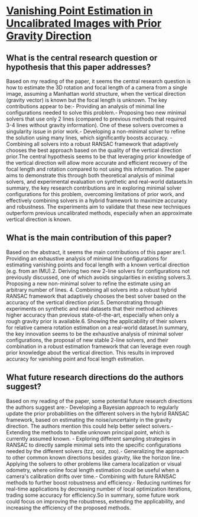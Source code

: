 # [Vanishing Point Estimation in Uncalibrated Images with Prior Gravity   Direction](https://arxiv.org/abs/2308.10694)

## What is the central research question or hypothesis that this paper addresses?

Based on my reading of the paper, it seems the central research question is how to estimate the 3D rotation and focal length of a camera from a single image, assuming a Manhattan world structure, when the vertical direction (gravity vector) is known but the focal length is unknown. The key contributions appear to be:- Providing an analysis of minimal line configurations needed to solve this problem.- Proposing two new minimal solvers that use only 2 lines (compared to previous methods that required 3-4 lines without gravity information). One of these solvers overcomes a singularity issue in prior work.- Developing a non-minimal solver to refine the solution using many lines, which significantly boosts accuracy. - Combining all solvers into a robust RANSAC framework that adaptively chooses the best approach based on the quality of the vertical direction prior.The central hypothesis seems to be that leveraging prior knowledge of the vertical direction will allow more accurate and efficient recovery of the focal length and rotation compared to not using this information. The paper aims to demonstrate this through both theoretical analysis of minimal solvers, and experimental evaluation on synthetic and real-world datasets.In summary, the key research contributions are in exploring minimal solver configurations for this problem, overcoming limitations of prior work, and effectively combining solvers in a hybrid framework to maximize accuracy and robustness. The experiments aim to validate that these new techniques outperform previous uncalibrated methods, especially when an approximate vertical direction is known.


## What is the main contribution of this paper?

Based on the abstract, it seems the main contributions of this paper are:1. Providing an exhaustive analysis of minimal line configurations for estimating vanishing points and focal length with a known vertical direction (e.g. from an IMU).2. Deriving two new 2-line solvers for configurations not previously discussed, one of which avoids singularities in existing solvers.3. Proposing a new non-minimal solver to refine the estimate using an arbitrary number of lines. 4. Combining all solvers into a robust hybrid RANSAC framework that adaptively chooses the best solver based on the accuracy of the vertical direction prior.5. Demonstrating through experiments on synthetic and real datasets that their method achieves higher accuracy than previous state-of-the-art, especially when only a rough gravity prior is available.6. Showing the applicability of their solvers for relative camera rotation estimation on a real-world dataset.In summary, the key innovation seems to be the exhaustive analysis of minimal solver configurations, the proposal of new stable 2-line solvers, and their combination in a robust estimation framework that can leverage even rough prior knowledge about the vertical direction. This results in improved accuracy for vanishing point and focal length estimation.


## What future research directions do the authors suggest?

Based on my reading of the paper, some potential future research directions the authors suggest are:- Developing a Bayesian approach to regularly update the prior probabilities on the different solvers in the hybrid RANSAC framework, based on estimating the noise/uncertainty in the gravity direction. The authors mention this could help better select solvers.- Extending the methods to handle unknown principal point, which is currently assumed known. - Exploring different sampling strategies in RANSAC to directly sample minimal sets into the specific configurations needed by the different solvers (tzz, ooz, zoo).- Generalizing the approach to other common known directions besides gravity, like the horizon line.- Applying the solvers to other problems like camera localization or visual odometry, where online focal length estimation could be useful when a camera's calibration drifts over time.- Combining with future RANSAC methods to further boost robustness and efficiency.- Reducing runtimes for real-time applications by decreasing number of local optimization iterations, trading some accuracy for efficiency.So in summary, some future work could focus on improving the robustness, extending the applicability, and increasing the efficiency of the proposed methods.
